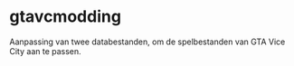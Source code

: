 # gtavcmodding
Aanpassing van twee databestanden, om de spelbestanden van GTA Vice City aan te passen.
